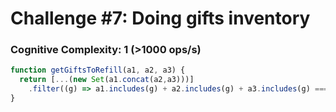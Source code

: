 # Challenge #7: Doing gifts inventory

### Cognitive Complexity: 1 (>1000 ops/s)

```js
function getGiftsToRefill(a1, a2, a3) {
  return [...(new Set(a1.concat(a2,a3)))]
    .filter((g) => a1.includes(g) + a2.includes(g) + a3.includes(g) === 1);
}
```
